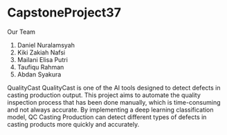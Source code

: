 # CapstoneProject37

Our Team
  1. Daniel Nuralamsyah
  2. Kiki Zakiah Nafsi
  3. Mailani Elisa Putri
  4. Taufiqu Rahman
  5. Abdan Syakura

QualityCast
  QualityCast is one of the AI tools designed to detect defects in casting production output. This project aims to automate the quality inspection process that has been done manually, which is time-consuming and not always accurate. By implementing a deep learning classification model, QC Casting Production can detect different types of defects in casting products more quickly and accurately.
